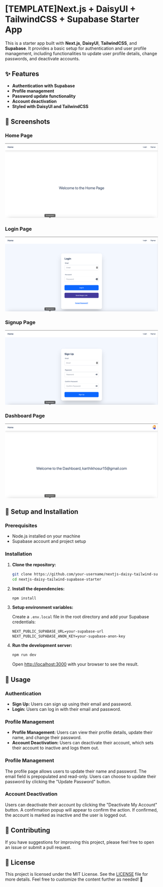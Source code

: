 # [TEMPLATE]Next.js + DaisyUI + TailwindCSS + Supabase Starter App

This is a starter app built with **Next.js**, **DaisyUI**, **TailwindCSS**, and **Supabase**. It provides a basic setup for authentication and user profile management, including functionalities to update user profile details, change passwords, and deactivate accounts.

## ✨ Features

- **Authentication with Supabase**
- **Profile management**
- **Password update functionality**
- **Account deactivation**
- **Styled with DaisyUI and TailwindCSS**

## 📸 Screenshots


### Home Page
![Home Page](./screenshots/screenshot1.png)

### Login Page
![Login Page](./screenshots/screenshot2.png)

### Signup Page
![Signup Page](./screenshots/screenshot3.png)

### Dashboard Page
![Profile Page](./screenshots/screenshot4.png)




## 🚀 Setup and Installation

### Prerequisites

- Node.js installed on your machine
- Supabase account and project setup

### Installation

1. **Clone the repository:**
    ```bash
    git clone https://github.com/your-username/nextjs-daisy-tailwind-supabase-starter.git
    cd nextjs-daisy-tailwind-supabase-starter
    ```

2. **Install the dependencies:**
    ```bash
    npm install
    ```

3. **Setup environment variables:**

    Create a `.env.local` file in the root directory and add your Supabase credentials:
    ```env
    NEXT_PUBLIC_SUPABASE_URL=your-supabase-url
    NEXT_PUBLIC_SUPABASE_ANON_KEY=your-supabase-anon-key
    ```

4. **Run the development server:**
    ```bash
    npm run dev
    ```
    Open [http://localhost:3000](http://localhost:3000) with your browser to see the result.

## 📖 Usage

### Authentication

- **Sign Up:** Users can sign up using their email and password.
- **Login:** Users can log in with their email and password.

### Profile Management

- **Profile Management:** Users can view their profile details, update their name, and change their password.
- **Account Deactivation:** Users can deactivate their account, which sets their account to inactive and logs them out.

### Profile Management

The profile page allows users to update their name and password. The email field is prepopulated and read-only. Users can choose to update their password by clicking the "Update Password" button.

### Account Deactivation

Users can deactivate their account by clicking the "Deactivate My Account" button. A confirmation popup will appear to confirm the action. If confirmed, the account is marked as inactive and the user is logged out.

## 🤝 Contributing

If you have suggestions for improving this project, please feel free to open an issue or submit a pull request.

## 📄 License

This project is licensed under the MIT License. See the [LICENSE](./LICENSE) file for more details.
Feel free to customize the content further as needed! 🎉
